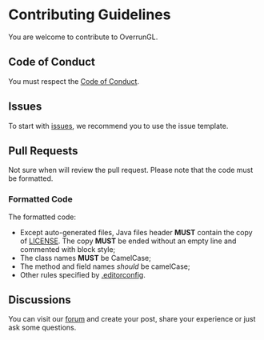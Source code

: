 # Contributing Guidelines

You are welcome to contribute to OverrunGL.

## Code of Conduct

You must respect the [Code of Conduct](CODE_OF_CONDUCT.md).

## Issues

To start with [issues](https://github.com/Over-Run/overrungl/issues), we recommend you to use the issue template.

## Pull Requests

Not sure when will review the pull request. Please note that the code must be formatted.

### Formatted Code

The formatted code:

- Except auto-generated files, Java files header **MUST** contain the copy of [LICENSE](LICENSE). The copy **MUST** be ended without an empty line and commented with block style;
- The class names **MUST** be CamelCase;
- The method and field names _should_ be camelCase;
- Other rules specified by [.editorconfig](.editorconfig).

## Discussions

You can visit our [forum](https://github.com/Over-Run/overrungl/discussions) and create your post, share your experience
or just ask some questions.
